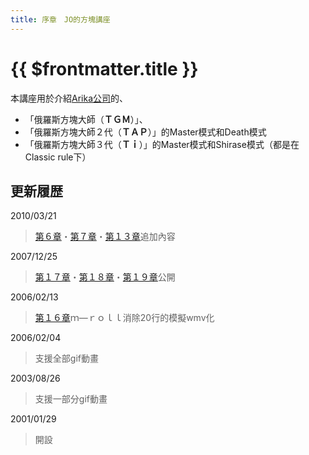 ```yaml
---
title: 序章　JO的方塊講座
---
```


# {{ $frontmatter.title }}

本講座用於介紹[Arika公司](http://www.arika.co.jp/)的、  

- 「俄羅斯方塊大師（**ＴＧＭ**）」、  
- 「俄羅斯方塊大師２代（**ＴＡＰ**）」的Master模式和Death模式  
- 「俄羅斯方塊大師３代（**Ｔｉ**）」的Master模式和Shirase模式（都是在Classic rule下）  


## 更新履歴

2010/03/21  
> [第６章](./6.md)・[第７章](./7.md)・[第１３章](./13.md)追加內容  
  
2007/12/25  
> [第１７章](./17.md)・[第１８章](./18.md)・[第１９章](./19.md)公開  
  
2006/02/13  
> [第１６章](./16.md)ｍ—ｒｏｌｌ消除20行的模擬wmv化
  
2006/02/04  
> 支援全部gif動畫  
  
2003/08/26  
> 支援一部分gif動畫   
  
2001/01/29  
> 開設
